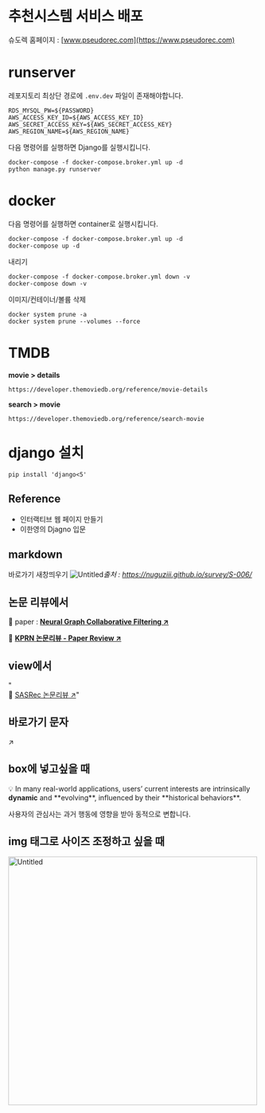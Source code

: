 # 추천시스템 서비스 배포

슈도렉 홈페이지 : [www.pseudorec.com](https://www.pseudorec.com)

# runserver
레포지토리 최상단 경로에 ```.env.dev``` 파일이 존재해야합니다. 
```
RDS_MYSQL_PW=${PASSWORD}
AWS_ACCESS_KEY_ID=${AWS_ACCESS_KEY_ID} 
AWS_SECRET_ACCESS_KEY=${AWS_SECRET_ACCESS_KEY} 
AWS_REGION_NAME=${AWS_REGION_NAME} 
```
다음 명령어를 실행하면 Django를 실행시킵니다.
```shell
docker-compose -f docker-compose.broker.yml up -d
python manage.py runserver
```

# docker
다음 명령어를 실행하면 container로 실행시킵니다.
```shell
docker-compose -f docker-compose.broker.yml up -d
docker-compose up -d
```
내리기
```shell
docker-compose -f docker-compose.broker.yml down -v
docker-compose down -v
```
이미지/컨테이너/볼륨 삭제
```shell
docker system prune -a
docker system prune --volumes --force
```

# TMDB

**movie > details**
```
https://developer.themoviedb.org/reference/movie-details
```
**search > movie**
```
https://developer.themoviedb.org/reference/search-movie
```

# django 설치
```
pip install 'django<5'
```


## Reference
- 인터랙티브 웹 페이지 만들기
- 이한영의 Djagno 입문

## markdown

바로가기 새창띄우기
![Untitled](../../../static/img/monthly_pseudorec_202404/hyeonwoo_metric_learning_loss.png)*출처 : <a href="https://nuguziii.github.io/survey/S-006/" target="_blank">https://nuguziii.github.io/survey/S-006/</a>*


## 논문 리뷰에서

📄 paper :  <a href="https://arxiv.org/pdf/1905.08108.pdf" target="_blank" style="text-decoration: underline;">**Neural Graph Collaborative Filtering ↗**</a>

🔗 <a href="https://www.pseudorec.com/archive/paper_review/1/" target="_blank">**KPRN 논문리뷰 - Paper Review ↗**</a>

## view에서

"<br>🔗 <a href='https://www.pseudorec.com/archive/paper_review/3/' target='_blank'>SASRec 논문리뷰 ↗</a>"

## 바로가기 문자
↗

## box에 넣고싶을 때

<div class="custom-class">
<p>
💡 In many real-world applications, users’ current interests are intrinsically <strong>dynamic</strong> and **evolving**, influenced by their **historical behaviors**.
</p>
<p>
사용자의 관심사는 과거 행동에 영향을 받아 동적으로 변합니다.
</p>
</div>

## img 태그로 사이즈 조정하고 싶을 때
<img alt="Untitled" src="../../../static/img/paper_review/ngcf_review/optimization.png" width="500px">
